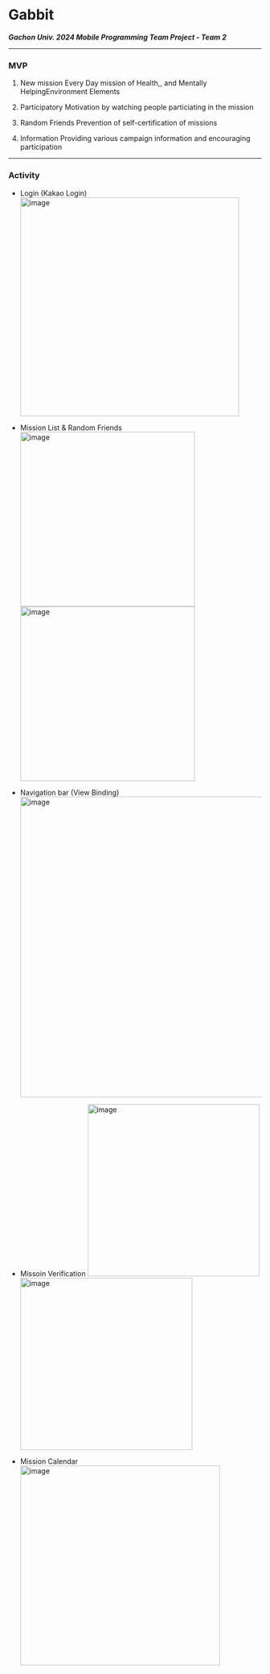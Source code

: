 # Gabbit

***Gachon Univ. 2024 Mobile Programming Team Project - Team 2***

---

### MVP

1. New mission Every Day
mission of Health,, and Mentally HelpingEnvironment Elements

2. Participatory 
Motivation by watching people particiating in the mission

3. Random Friends
Prevention of self-certification of missions

4. Information
Providing various campaign information and encouraging participation

---

### Activity

- Login (Kakao Login)
  <img width="435" alt="image" src="https://github.com/2024-MobileProgramming/MP-FE/assets/101498350/2d84ba36-1f39-4436-8a2e-1216e4a0f0be">

- Mission List & Random Friends
  <img width="347" alt="image" src="https://github.com/2024-MobileProgramming/MP-FE/assets/101498350/1b0049f9-0bc5-43d5-bf6a-271538751548">
  <img width="347" alt="image" src="https://github.com/2024-MobileProgramming/MP-FE/assets/101498350/1b109567-26ce-42f0-bec1-f5268f2799b1">

- Navigation bar (View Binding)
  <img width="597" alt="image" src="https://github.com/2024-MobileProgramming/MP-FE/assets/101498350/e6d334e9-5506-40b4-b4ac-505cc650c691">

- Missoin Verification
  <img width="342" alt="image" src="https://github.com/2024-MobileProgramming/MP-FE/assets/101498350/d69b7490-fb30-47fe-b8b1-a20e8e3aa088">
  <img width="342" alt="image" src="https://github.com/2024-MobileProgramming/MP-FE/assets/101498350/95031627-eeac-4ef6-8e21-08c10e030c57">

- Mission Calendar
  <img width="397" alt="image" src="https://github.com/2024-MobileProgramming/MP-FE/assets/101498350/123e0396-ae79-4a86-8b77-dad8bcd952d1">
